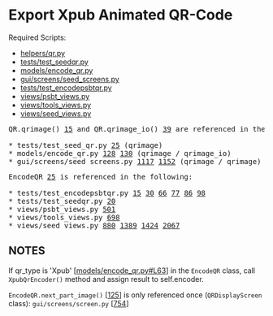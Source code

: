 # Export Xpub Animated QR-Code

Required Scripts:
* [helpers/qr.py](https://github.com/SeedSigner/seedsigner/blob/dev/src/seedsigner/helpers/qr.py)
* [tests/test_seedqr.py](https://github.com/SeedSigner/seedsigner/blob/dev/tests/test_seedqr.py)
* [models/encode_qr.py](https://github.com/SeedSigner/seedsigner/blob/dev/src/seedsigner/models/encode_qr.py)
* [gui/screens/seed_screens.py](https://github.com/SeedSigner/seedsigner/blob/dev/src/seedsigner/gui/screens/seed_screens.py)
* [tests/test_encodepsbtqr.py](https://github.com/SeedSigner/seedsigner/blob/dev/tests/test_encodepsbtqr.py)
* [views/psbt_views.py](https://github.com/SeedSigner/seedsigner/blob/dev/src/seedsigner/views/psbt_views.py)
* [views/tools_views.py](https://github.com/SeedSigner/seedsigner/blob/dev/src/seedsigner/views/tools_views.py)
* [views/seed_views.py](https://github.com/SeedSigner/seedsigner/blob/dev/src/seedsigner/views/seed_views.py)

<pre>
QR.qrimage() <a href="https://github.com/SeedSigner/seedsigner/blob/dev/src/seedsigner/helpers/qr.py#L15">15</a> and QR.qrimage_io() <a href="https://github.com/SeedSigner/seedsigner/blob/dev/src/seedsigner/helpers/qr.py#L39">39</a> are referenced in the following:

* tests/test_seed_qr.py <a href="https://github.com/SeedSigner/seedsigner/blob/dev/tests/test_seedqr.py#L25">25</a> (qrimage)
* models/encode_qr.py <a href="https://github.com/SeedSigner/seedsigner/blob/dev/src/seedsigner/models/encode_qr.py#L128">128</a> <a href="https://github.com/SeedSigner/seedsigner/blob/dev/src/seedsigner/models/encode_qr.py#L130">130</a> (qrimage / qrimage_io)
* gui/screens/seed_screens.py <a href="https://github.com/SeedSigner/seedsigner/blob/dev/src/seedsigner/gui/screens/seed_screens.py#L1117">1117</a> <a href="https://github.com/SeedSigner/seedsigner/blob/dev/src/seedsigner/gui/screens/seed_screens.py#L1152">1152</a> (qrimage / qrimage)
</pre>

<pre>
EncodeQR <a href="https://github.com/SeedSigner/seedsigner/blob/dev/src/seedsigner/models/encode_qr.py#L25">25</a> is referenced in the following:

* tests/test_encodepsbtqr.py <a href="https://github.com/SeedSigner/seedsigner/blob/dev/tests/test_encodepsbtqr.py#L15">15</a> <a href="https://github.com/SeedSigner/seedsigner/blob/dev/tests/test_encodepsbtqr.py#L30">30</a> <a href="https://github.com/SeedSigner/seedsigner/blob/dev/tests/test_encodepsbtqr.py#L66">66</a> <a href="https://github.com/SeedSigner/seedsigner/blob/dev/tests/test_encodepsbtqr.py#L77">77</a> <a href="https://github.com/SeedSigner/seedsigner/blob/dev/tests/test_encodepsbtqr.py#L86">86</a> <a href="https://github.com/SeedSigner/seedsigner/blob/dev/tests/test_encodepsbtqr.py#L98">98</a>
* tests/test_seedqr.py <a href="https://github.com/SeedSigner/seedsigner/blob/dev/tests/test_seedqr.py#L20">20</a>
* views/psbt_views.py <a href="https://github.com/SeedSigner/seedsigner/blob/dev/src/seedsigner/views/psbt_views.py#L501">501</a>
* views/tools_views.py <a href="https://github.com/SeedSigner/seedsigner/blob/dev/src/seedsigner/views/tools_views.py#L698">698</a>
* views/seed_views.py <a href="https://github.com/SeedSigner/seedsigner/blob/dev/src/seedsigner/views/seed_views.py#L880">880</a> <a href="https://github.com/SeedSigner/seedsigner/blob/dev/src/seedsigner/views/seed_views.py#L1389">1389</a> <a href="https://github.com/SeedSigner/seedsigner/blob/dev/src/seedsigner/views/seed_views.py#L1424">1424</a> <a href="https://github.com/SeedSigner/seedsigner/blob/dev/src/seedsigner/views/seed_views.py#L2067">2067</a>
</pre>

## NOTES

If qr_type is 'Xpub' [[models/encode_qr.py#L63](https://github.com/SeedSigner/seedsigner/blob/dev/src/seedsigner/models/encode_qr.py#L63)] in the `EncodeQR` class, call `XpubQrEncoder()` method and assign result to self.encoder.

`EncodeQR.next_part_image()` [[125](https://github.com/SeedSigner/seedsigner/blob/dev/src/seedsigner/models/encode_qr.py#L125)] is only referenced once (`QRDisplayScreen` class): `gui/screens/screen.py` [[754](https://github.com/SeedSigner/seedsigner/blob/dev/src/seedsigner/gui/screens/screen.py#L754)]


